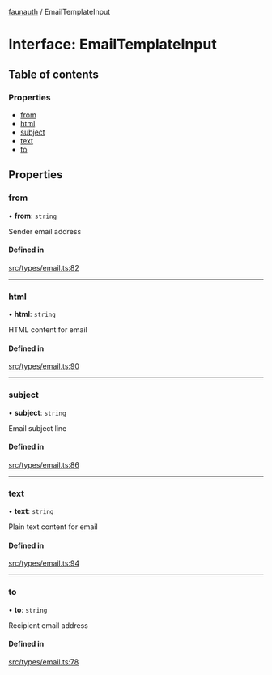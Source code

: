 [faunauth](../index.md) / EmailTemplateInput

# Interface: EmailTemplateInput

## Table of contents

### Properties

- [from](EmailTemplateInput.md#from)
- [html](EmailTemplateInput.md#html)
- [subject](EmailTemplateInput.md#subject)
- [text](EmailTemplateInput.md#text)
- [to](EmailTemplateInput.md#to)

## Properties

### from

• **from**: `string`

Sender email address

#### Defined in

[src/types/email.ts:82](https://github.com/alexnitta/faunauth/blob/44c1409/src/types/email.ts#L82)

___

### html

• **html**: `string`

HTML content for email

#### Defined in

[src/types/email.ts:90](https://github.com/alexnitta/faunauth/blob/44c1409/src/types/email.ts#L90)

___

### subject

• **subject**: `string`

Email subject line

#### Defined in

[src/types/email.ts:86](https://github.com/alexnitta/faunauth/blob/44c1409/src/types/email.ts#L86)

___

### text

• **text**: `string`

Plain text content for email

#### Defined in

[src/types/email.ts:94](https://github.com/alexnitta/faunauth/blob/44c1409/src/types/email.ts#L94)

___

### to

• **to**: `string`

Recipient email address

#### Defined in

[src/types/email.ts:78](https://github.com/alexnitta/faunauth/blob/44c1409/src/types/email.ts#L78)
